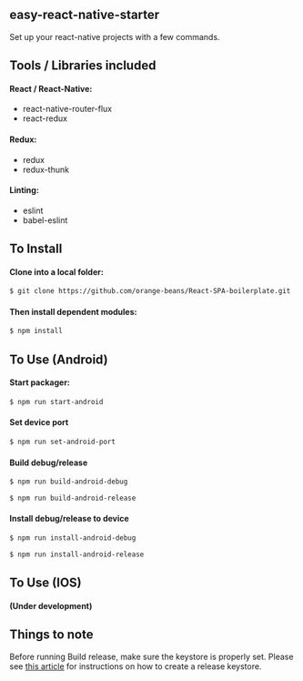 ## easy-react-native-starter

Set up your react-native projects with a few commands.

## Tools / Libraries included

#### React / React-Native:
* react-native-router-flux
* react-redux

#### Redux:
* redux
* redux-thunk

#### Linting:
* eslint
* babel-eslint


## To Install
#### Clone into a local folder:
```bash
$ git clone https://github.com/orange-beans/React-SPA-boilerplate.git
```
#### Then install dependent modules:
```bash
$ npm install
```

## To Use (Android)
#### Start packager:
```bash
$ npm run start-android
```

#### Set device port
```bash
$ npm run set-android-port
```

#### Build debug/release
```bash
$ npm run build-android-debug
```
```bash
$ npm run build-android-release
```

#### Install debug/release to device
```bash
$ npm run install-android-debug
```
```bash
$ npm run install-android-release
```

## To Use (IOS)
#### (Under development)


## Things to note
Before running Build release, make sure the keystore is properly set.
Please see [this article](https://facebook.github.io/react-native/docs/signed-apk-android.html) for instructions on how to create a release keystore.